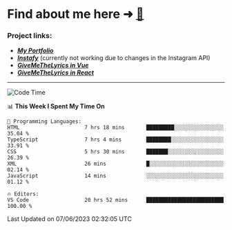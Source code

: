 # Find about me here ➜ [🧑](https://pauabella.dev)

### Project links:
- ***[My Portfolio](https://pauabella.dev)***
- ***[Instafy](https://instafy.me)*** (currently not working due to changes in the Instagram API)
- ***[GiveMeTheLyrics in Vue](https://lyrics.pauabella.dev)***
- ***[GiveMeTheLyrics in React](https://pauabella.dev/GiveMeTheLyrics)***

---
<!--START_SECTION:waka-->
![Code Time](http://img.shields.io/badge/Code%20Time-2%2C206%20hrs%2023%20mins-blue)

📊 **This Week I Spent My Time On** 

```text
💬 Programming Languages: 
HTML                     7 hrs 18 mins       █████████░░░░░░░░░░░░░░░░   35.04 % 
TypeScript               7 hrs 4 mins        ████████░░░░░░░░░░░░░░░░░   33.91 % 
CSS                      5 hrs 30 mins       ███████░░░░░░░░░░░░░░░░░░   26.39 % 
XML                      26 mins             █░░░░░░░░░░░░░░░░░░░░░░░░   02.14 % 
JavaScript               14 mins             ░░░░░░░░░░░░░░░░░░░░░░░░░   01.12 % 

🔥 Editors: 
VS Code                  20 hrs 52 mins      █████████████████████████   100.00 % 
```


 Last Updated on 07/06/2023 02:32:05 UTC
<!--END_SECTION:waka-->
